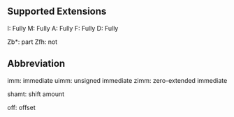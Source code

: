 
## Supported Extensions
I: Fully
M: Fully
A: Fully
F: Fully
D: Fully

Zb*: part
Zfh: not

## Abbreviation

imm:    immediate
uimm:   unsigned immediate
zimm:   zero-extended immediate

shamt:  shift amount

off:    offset
